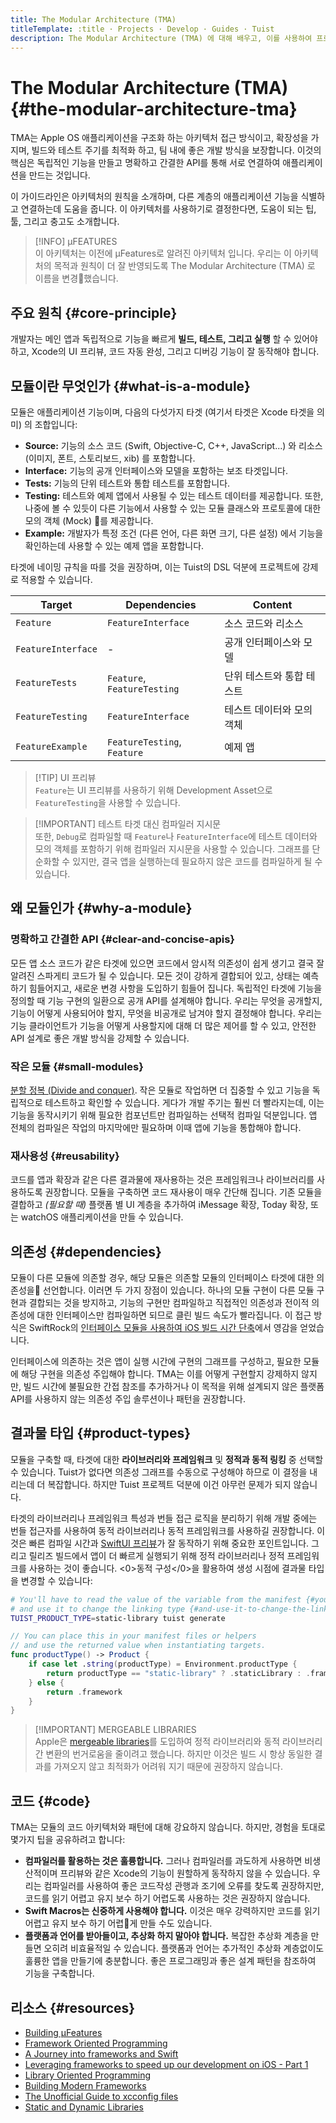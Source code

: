 ```yaml
---
title: The Modular Architecture (TMA)
titleTemplate: :title · Projects · Develop · Guides · Tuist
description: The Modular Architecture (TMA) 에 대해 배우고, 이를 사용하여 프로젝트를 구조화 하는 방법을 배워봅니다.
---
```


# The Modular Architecture (TMA) {#the-modular-architecture-tma}

TMA는 Apple OS 애플리케이션을 구조화 하는 아키텍처 접근 방식이고, 확장성을 가지며, 빌드와 테스트 주기를 최적화 하고, 팀 내에 좋은 개발 방식을 보장합니다. 이것의 핵심은 독립적인 기능을 만들고 명확하고 간결한 API를 통해 서로 연결하여 애플리케이션을 만드는 것입니다.

이 가이드라인은 아키텍처의 원칙을 소개하며, 다른 계층의 애플리케이션 기능을 식별하고 연결하는데 도움을 줍니다. 이 아키텍처를 사용하기로 결정한다면, 도움이 되는 팁, 툴, 그리고 충고도 소개합니다.

> [!INFO] µFEATURES\
> 이 아키텍처는 이전에 µFeatures로 알려진 아키텍처 입니다. 우리는 이 아키텍처의 목적과 원칙이 더 잘 반영되도록 The Modular Architecture (TMA) 로 이름을 변경했습니다.

## 주요 원칙 {#core-principle}

개발자는 메인 앱과 독립적으로 기능을 빠르게 **빌드, 테스트, 그리고 실행** 할 수 있어야 하고, Xcode의 UI 프리뷰, 코드 자동 완성, 그리고 디버깅 기능이 잘 동작해야 합니다.

## 모듈이란 무엇인가 {#what-is-a-module}

모듈은 애플리케이션 기능이며, 다음의 다섯가지 타겟 (여기서 타겟은 Xcode 타겟을 의미) 의 조합입니다:

- **Source:** 기능의 소스 코드 (Swift, Objective-C, C++, JavaScript...) 와 리소스 (이미지, 폰트, 스토리보드, xib) 를 포함합니다.
- **Interface:** 기능의 공개 인터페이스와 모델을 포함하는 보조 타겟입니다.
- **Tests:** 기능의 단위 테스트와 통합 테스트를 포함합니다.
- **Testing:** 테스트와 예제 앱에서 사용될 수 있는 테스트 데이터를 제공합니다. 또한, 나중에 볼 수 있듯이 다른 기능에서 사용할 수 있는 모듈 클래스와 프로토콜에 대한 모의 객체 (Mock) 를 제공합니다.
- **Example:** 개발자가 특정 조건 (다른 언어, 다른 화면 크기, 다른 설정) 에서 기능을 확인하는데 사용할 수 있는 예제 앱을 포함합니다.

타겟에 네이밍 규칙을 따를 것을 권장하며, 이는 Tuist의 DSL 덕분에 프로젝트에 강제로 적용할 수 있습니다.

| Target             | Dependencies                | Content        |
| ------------------ | --------------------------- | -------------- |
| `Feature`          | `FeatureInterface`          | 소스 코드와 리소스     |
| `FeatureInterface` | -                           | 공개 인터페이스와 모델   |
| `FeatureTests`     | `Feature`, `FeatureTesting` | 단위 테스트와 통합 테스트 |
| `FeatureTesting`   | `FeatureInterface`          | 테스트 데이터와 모의 객체 |
| `FeatureExample`   | `FeatureTesting`, `Feature` | 예제 앱           |

> [!TIP] UI 프리뷰\
> `Feature`는 UI 프리뷰를 사용하기 위해 Development Asset으로 `FeatureTesting`을 사용할 수 있습니다.

> [!IMPORTANT] 테스트 타겟 대신 컴파일러 지시문\
> 또한, `Debug`로 컴파일할 때 `Feature`나 `FeatureInterface`에 테스트 데이터와 모의 객체를 포함하기 위해 컴파일러 지시문을 사용할 수 있습니다. 그래프를 단순화할 수 있지만, 결국 앱을 실행하는데 필요하지 않은 코드를 컴파일하게 될 수 있습니다.

## 왜 모듈인가 {#why-a-module}

### 명확하고 간결한 API {#clear-and-concise-apis}

모든 앱 소스 코드가 같은 타겟에 있으면 코드에서 암시적 의존성이 쉽게 생기고 결국 잘 알려진 스파게티 코드가 될 수 있습니다. 모든 것이 강하게 결합되어 있고, 상태는 예측하기 힘들어지고, 새로운 변경 사항을 도입하기 힘들어 집니다. 독립적인 타겟에 기능을 정의할 때 기능 구현의 일환으로 공개 API를 설계해야 합니다. 우리는 무엇을 공개할지, 기능이 어떻게 사용되어야 할지, 무엇을 비공개로 남겨야 할지 결정해야 합니다. 우리는 기능 클라이언트가 기능을 어떻게 사용할지에 대해 더 많은 제어를 할 수 있고, 안전한 API 설계로 좋은 개발 방식을 강제할 수 있습니다.

### 작은 모듈 {#small-modules}

[분할 정복 (Divide and conquer)](https://en.wikipedia.org/wiki/Divide_and_conquer). 작은 모듈로 작업하면 더 집중할 수 있고 기능을 독립적으로 테스트하고 확인할 수 있습니다. 게다가 개발 주기는 훨씬 더 빨라지는데, 이는 기능을 동작시키기 위해 필요한 컴포넌트만 컴파일하는 선택적 컴파일 덕분입니다. 앱 전체의 컴파일은 작업의 마지막에만 필요하며 이때 앱에 기능을 통합해야 합니다.

### 재사용성 {#reusability}

코드를 앱과 확장과 같은 다른 결과물에 재사용하는 것은 프레임워크나 라이브러리를 사용하도록 권장합니다. 모듈을 구축하면 코드 재사용이 매우 간단해 집니다. 기존 모듈을 결합하고 _(필요할 때)_ 플랫폼 별 UI 계층을 추가하여 iMessage 확장, Today 확장, 또는 watchOS 애플리케이션을 만들 수 있습니다.

## 의존성 {#dependencies}

모듈이 다른 모듈에 의존할 경우, 해당 모듈은 의존할 모듈의 인터페이스 타겟에 대한 의존성을 선언합니다. 이러면 두 가지 장점이 있습니다. 하나의 모듈 구현이 다른 모듈 구현과 결합되는 것을 방지하고, 기능의 구현만 컴파일하고 직접적인 의존성과 전이적 의존성에 대한 인터페이스만 컴파일하면 되므로 클린 빌드 속도가 빨라집니다. 이 접근 방식은 SwiftRock의 [인터페이스 모듈을 사용하여 iOS 빌드 시간 단축](https://swiftrocks.com/reducing-ios-build-times-by-using-interface-targets)에서 영감을 얻었습니다.

인터페이스에 의존하는 것은 앱이 실행 시간에 구현의 그래프를 구성하고, 필요한 모듈에 해당 구현을 의존성 주입해야 합니다. TMA는 이를 어떻게 구현할지 강제하지 않지만, 빌드 시간에 불필요한 간접 참조를 추가하거나 이 목적을 위해 설계되지 않은 플랫폼 API를 사용하지 않는 의존성 주입 솔루션이나 패턴을 권장합니다.

## 결과물 타입 {#product-types}

모듈을 구축할 때, 타겟에 대한 **라이브러리와 프레임워크** 및 **정적과 동적 링킹** 중 선택할 수 있습니다. Tuist가 없다면 의존성 그래프를 수동으로 구성해야 하므로 이 결정을 내리는데 더 복잡합니다. 하지만 Tuist 프로젝트 덕분에 이건 아무런 문제가 되지 않습니다.

타겟의 라이브러리나 프레임워크 특성과 번들 접근 로직을 분리하기 위해 개발 중에는 <LocalizedLink href="/guides/features/projects/synthesized-files#bundle-accessors">번들 접근자</LocalizedLink>를 사용하여 동적 라이브러리나 동적 프레임워크를 사용하길 권장합니다. 이것은 빠른 컴파일 시간과 [SwiftUI 프리뷰](https://developer.apple.com/documentation/swiftui/previews-in-xcode)가 잘 동작하기 위해 중요한 포인트입니다. 그리고 릴리즈 빌드에서 앱이 더 빠르게 실행되기 위해 정적 라이브러리나 정적 프레임워크를 사용하는 것이 좋습니다. <0>동적 구성</0>을 활용하여 생성 시점에 결과물 타입을 변경할 수 있습니다:

```bash
# You'll have to read the value of the variable from the manifest {#youll-have-to-read-the-value-of-the-variable-from-the-manifest}
# and use it to change the linking type {#and-use-it-to-change-the-linking-type}
TUIST_PRODUCT_TYPE=static-library tuist generate
```

```swift
// You can place this in your manifest files or helpers
// and use the returned value when instantiating targets.
func productType() -> Product {
    if case let .string(productType) = Environment.productType {
        return productType == "static-library" ? .staticLibrary : .framework
    } else {
        return .framework
    }
}
```

> [!IMPORTANT] MERGEABLE LIBRARIES\
> Apple은 [mergeable libraries](https://developer.apple.com/documentation/xcode/configuring-your-project-to-use-mergeable-libraries)를 도입하여 정적 라이브러리와 동적 라이브러리 간 변환의 번거로움을 줄이려고 했습니다. 하지만 이것은 빌드 시 항상 동일한 결과를 가져오지 않고 최적화가 어려워 지기 때문에 권장하지 않습니다.

## 코드 {#code}

TMA는 모듈의 코드 아키텍처와 패턴에 대해 강요하지 않습니다. 하지만, 경험을 토대로 몇가지 팁을 공유하려고 합니다:

- **컴파일러를 활용하는 것은 훌륭합니다.** 그러나 컴파일러를 과도하게 사용하면 비생산적이며 프리뷰와 같은 Xcode의 기능이 원할하게 동작하지 않을 수 있습니다. 우리는 컴파일러를 사용하여 좋은 코드작성 관행과 조기에 오류를 찾도록 권장하지만, 코드를 읽기 어렵고 유지 보수 하기 어렵도록 사용하는 것은 권장하지 않습니다.
- **Swift Macros는 신중하게 사용해야 합니다.** 이것은 매우 강력하지만 코드를 읽기 어렵고 유지 보수 하기 어렵게 만들 수도 있습니다.
- **플랫폼과 언어를 받아들이고, 추상화 하지 말아야 합니다.** 복잡한 추상화 계층을 만들면 오히려 비효율적일 수 있습니다. 플랫폼과 언어는 추가적인 추상화 계층없이도 훌륭한 앱을 만들기에 충분합니다. 좋은 프로그래밍과 좋은 설계 패턴을 참조하여 기능을 구축합니다.

## 리소스 {#resources}

- [Building µFeatures](https://speakerdeck.com/pepibumur/building-ufeatures)
- [Framework Oriented Programming](https://speakerdeck.com/pepibumur/framework-oriented-programming-mobilization-dot-pl)
- [A Journey into frameworks and Swift](https://speakerdeck.com/pepibumur/a-journey-into-frameworks-and-swift)
- [Leveraging frameworks to speed up our development on iOS - Part 1](https://developers.soundcloud.com/blog/leveraging-frameworks-to-speed-up-our-development-on-ios-part-1)
- [Library Oriented Programming](https://academy.realm.io/posts/justin-spahr-summers-library-oriented-programming/)
- [Building Modern Frameworks](https://developer.apple.com/videos/play/wwdc2014/416/)
- [The Unofficial Guide to xcconfig files](https://pewpewthespells.com/blog/xcconfig_guide.html)
- [Static and Dynamic Libraries](https://pewpewthespells.com/blog/static_and_dynamic_libraries.html)
